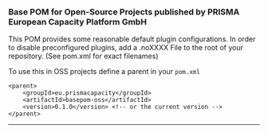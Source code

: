 
### Base POM for Open-Source Projects published by PRISMA European Capacity Platform GmbH

This POM provides some reasonable default plugin configurations. In order to disable preconfigured plugins, add a .noXXXX File to the root of your repository. (See pom.xml for exact filenames)

To use this in OSS projects define a parent in your ```pom.xml```

```
<parent>
	<groupId>eu.prismacapacity</groupId>
	<artifactId>basepom-oss</artifactId>
	<version>0.1.0</version> <!-- or the current version -->
</parent>
```
---

